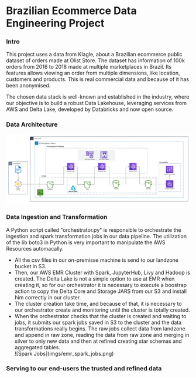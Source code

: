 # Brazilian Ecommerce Data Engineering Project
### Intro
<p>
This project uses a data from Klagle, about a Brazilian ecommerce public dataset of orders made at Olist Store. The dataset has information of 100k orders from 2016 to 2018 made at multiple marketplaces in Brazil. Its features allows viewing an order from multiple dimensions, like location, customers and products. This is real commercial data and because of it has been anonymised.
</p>
<p>
The chosen data stack is well-known and established in the industry, where our objective is to build a robust Data Lakehouse, leveraging services from AWS and Delta Lake, developed by Databricks and now open source.
</p>

### Data Architecture
![Project Architecture](imgs/aws_data_architecture.png)

### Data Ingestion and Transformation
<p>
A Python script called "orchestrator.py" is responsible to orchestrate the ingestion and spark transformation jobs in our data pipeline. The utilization of the lib boto3 in Python is very important to manipulate the AWS Resources automacally.
</p>
<ul>
    <li>All the csv files in our on-premisse machine is send to our landzone bucket in S3.</li>
    <li>Then, our AWS EMR Cluster with Spark, JupyterHub, Livy and Hadoop is created. The Delta Lake is not a simple option to use at EMR when creating it, so for our orchestrator it is necessary to execute a boostrap action to copy the Delta Core and Storage JARS from our S3 and install him correctly in our cluster.</li>
    <li>The cluster creation take time, and because of that, it is necessary to our orchestrator create and monitoring until the cluster is totally created.</li>
    <li>When the orchestrator checks that the cluster is created and waiting to jobs, it submits our spark jobs saved in S3 to the cluster and the data transformations really begins. The raw jobs collect data from landzone and append in raw zone, reading the data from raw zone and merging in silver to only new data and then at refined creating star schemas and aggregated tables.</li>
![Spark Jobs](imgs/emr_spark_jobs.png)
</ul>

### Serving to our end-users the trusted and refined data
<p>

</p>